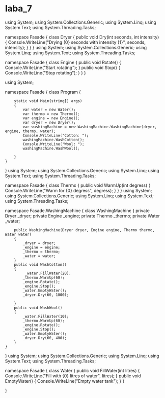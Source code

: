 # laba_7
using System;
using System.Collections.Generic;
using System.Linq;
using System.Text;
using System.Threading.Tasks;

namespace Fasade
{
    class Dryer
    {
        public void Dry(int seconds, int intensity)
        {
            Console.WriteLine("Drying {0} seconds with intensity {1}", seconds, intensity);
        }
    }
}
using System;
using System.Collections.Generic;
using System.Linq;
using System.Text;
using System.Threading.Tasks;

namespace Fasade
{
    class Engine
    {
        public void Rotate()
        {
            Console.WriteLine("Start rotating");
        }
        public void Stop()
        {
            Console.WriteLine("Stop rotating");
        }
    }
}

using System;



namespace Fasade
{
    class Program
    {

        static void Main(string[] args)
        {
            var water = new Water();
            var thermo = new Thermo();
            var engine = new Engine();
            var dryer = new Dryer();
            var washingMachine = new WashingMachine.WashingMachine(dryer, engine, thermo, water);
            Console.WriteLine("Cotton: ");
            washingMachine.WashCotton();
            Console.WriteLine("Wool: ");
            washingMachine.WashWool();
           
        }
    }
}
using System;
using System.Collections.Generic;
using System.Linq;
using System.Text;
using System.Threading.Tasks;

namespace Fasade
{
    class Thermo
    {
        public void  WarmUp(int degress)
        {
            Console.WriteLine("Warm for {0} degress", degress);
        }
    }
}
using System;
using System.Collections.Generic;
using System.Linq;
using System.Text;
using System.Threading.Tasks;

namespace Fasade.WashingMachine
{
    class WashingMachine
    {
        private Dryer _dryer;
        private Engine _engine;
        private Thermo _thermo;
        private Water _water;

        public WashingMachine(Dryer dryer, Engine engine, Thermo thermo, Water water)
        {
            _dryer = dryer;
            _engine = engine;
            _thermo = thermo;
            _water = water;
        } 
        public void WashCotton()
        {
             _water.FillWater(20);
            _thermo.WarmUp(60);
            _engine.Rotate();
            _engine.Stop();
            _water.EmptyWater();
            _dryer.Dry(60, 1000);

        }
        public void WashWool()
        {
            _water.FillWater(10);
            _thermo.WarmUp(60);
            _engine.Rotate();
            _engine.Stop();
            _water.EmptyWater();
            _dryer.Dry(60, 400);
        }
    }
}
using System;
using System.Collections.Generic;
using System.Linq;
using System.Text;
using System.Threading.Tasks;

namespace Fasade
{
    class Water
    {
        public void FillWater(int litres)
        {
            Console.WriteLine("Fill with {0} litres of water", litres);
        }
        public void EmptyWater()
        {
            Console.WriteLine("Empty water tank");
        }
    }

}
